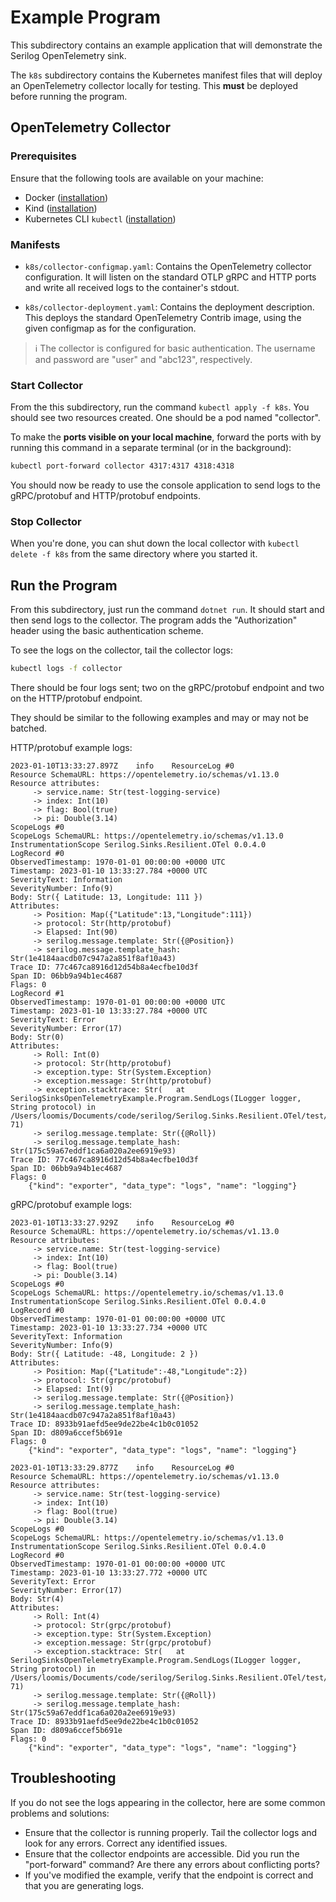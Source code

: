 # Example Program

This subdirectory contains an example application that will 
demonstrate the Serilog OpenTelemetry sink.

The `k8s` subdirectory contains the Kubernetes manifest
files that will deploy an OpenTelemetry collector locally for 
testing. This **must** be deployed before running the program.

## OpenTelemetry Collector 

### Prerequisites

Ensure that the following tools are available on your machine:

- Docker ([installation](https://docs.docker.com/get-docker/))
- Kind ([installation](https://kind.sigs.k8s.io/docs/user/quick-start/))
- Kubernetes CLI `kubectl` ([installation](https://kubernetes.io/docs/tasks/tools/))

### Manifests

- `k8s/collector-configmap.yaml`: Contains the OpenTelemetry collector
  configuration. It will listen on the standard OTLP gRPC and HTTP
  ports and write all received logs to the container's stdout.

- `k8s/collector-deployment.yaml`: Contains the deployment
  description. This deploys the standard OpenTelemetry Contrib image,
  using the given configmap as for the configuration.

> :information_source: The collector is configured for basic 
> authentication. The username and password are "user" and 
> "abc123", respectively.

### Start Collector

From the this subdirectory, run the command `kubectl apply -f k8s`.
You should see two resources created. One should be a pod named
"collector".

To make the **ports visible on your local machine**, forward the
ports with by running this command in a separate terminal (or in 
the background):

```sh
kubectl port-forward collector 4317:4317 4318:4318
```

You should now be ready to use the console application to send logs to
the gRPC/protobuf and HTTP/protobuf endpoints.

### Stop Collector

When you're done, you can shut down the local collector with `kubectl
delete -f k8s` from the same directory where you started it.

## Run the Program

From this subdirectory, just run the command `dotnet run`. It should
start and then send logs to the collector. The program adds the 
"Authorization" header using the basic authentication scheme.

To see the logs on the collector, tail the collector logs:

```sh
kubectl logs -f collector
```

There should be four logs sent; two on the gRPC/protobuf endpoint and
two on the HTTP/protobuf endpoint.

They should be similar to the following examples and may or may not
be batched.

HTTP/protobuf example logs:
```
2023-01-10T13:33:27.897Z	info	ResourceLog #0
Resource SchemaURL: https://opentelemetry.io/schemas/v1.13.0
Resource attributes:
     -> service.name: Str(test-logging-service)
     -> index: Int(10)
     -> flag: Bool(true)
     -> pi: Double(3.14)
ScopeLogs #0
ScopeLogs SchemaURL: https://opentelemetry.io/schemas/v1.13.0
InstrumentationScope Serilog.Sinks.Resilient.OTel 0.0.4.0
LogRecord #0
ObservedTimestamp: 1970-01-01 00:00:00 +0000 UTC
Timestamp: 2023-01-10 13:33:27.784 +0000 UTC
SeverityText: Information
SeverityNumber: Info(9)
Body: Str({ Latitude: 13, Longitude: 111 })
Attributes:
     -> Position: Map({"Latitude":13,"Longitude":111})
     -> protocol: Str(http/protobuf)
     -> Elapsed: Int(90)
     -> serilog.message.template: Str({@Position})
     -> serilog.message.template_hash: Str(1e4184aacdb07c947a2a851f8af10a43)
Trace ID: 77c467ca8916d12d54b8a4ecfbe10d3f
Span ID: 06bb9a94b1ec4687
Flags: 0
LogRecord #1
ObservedTimestamp: 1970-01-01 00:00:00 +0000 UTC
Timestamp: 2023-01-10 13:33:27.784 +0000 UTC
SeverityText: Error
SeverityNumber: Error(17)
Body: Str(0)
Attributes:
     -> Roll: Int(0)
     -> protocol: Str(http/protobuf)
     -> exception.type: Str(System.Exception)
     -> exception.message: Str(http/protobuf)
     -> exception.stacktrace: Str(   at SerilogSinksOpenTelemetryExample.Program.SendLogs(ILogger logger, String protocol) in /Users/loomis/Documents/code/serilog/Serilog.Sinks.Resilient.OTel/test/Serilog.Sinks.Resilient.OTel.Example/Program.cs:line 71)
     -> serilog.message.template: Str({@Roll})
     -> serilog.message.template_hash: Str(175c59a67eddf1ca6a020a2ee6919e93)
Trace ID: 77c467ca8916d12d54b8a4ecfbe10d3f
Span ID: 06bb9a94b1ec4687
Flags: 0
	{"kind": "exporter", "data_type": "logs", "name": "logging"}
```

gRPC/protobuf example logs:
```
2023-01-10T13:33:27.929Z	info	ResourceLog #0
Resource SchemaURL: https://opentelemetry.io/schemas/v1.13.0
Resource attributes:
     -> service.name: Str(test-logging-service)
     -> index: Int(10)
     -> flag: Bool(true)
     -> pi: Double(3.14)
ScopeLogs #0
ScopeLogs SchemaURL: https://opentelemetry.io/schemas/v1.13.0
InstrumentationScope Serilog.Sinks.Resilient.OTel 0.0.4.0
LogRecord #0
ObservedTimestamp: 1970-01-01 00:00:00 +0000 UTC
Timestamp: 2023-01-10 13:33:27.734 +0000 UTC
SeverityText: Information
SeverityNumber: Info(9)
Body: Str({ Latitude: -48, Longitude: 2 })
Attributes:
     -> Position: Map({"Latitude":-48,"Longitude":2})
     -> protocol: Str(grpc/protobuf)
     -> Elapsed: Int(9)
     -> serilog.message.template: Str({@Position})
     -> serilog.message.template_hash: Str(1e4184aacdb07c947a2a851f8af10a43)
Trace ID: 8933b91aefd5ee9de22be4c1b0c01052
Span ID: d809a6ccef5b691e
Flags: 0
	{"kind": "exporter", "data_type": "logs", "name": "logging"}

2023-01-10T13:33:29.877Z	info	ResourceLog #0
Resource SchemaURL: https://opentelemetry.io/schemas/v1.13.0
Resource attributes:
     -> service.name: Str(test-logging-service)
     -> index: Int(10)
     -> flag: Bool(true)
     -> pi: Double(3.14)
ScopeLogs #0
ScopeLogs SchemaURL: https://opentelemetry.io/schemas/v1.13.0
InstrumentationScope Serilog.Sinks.Resilient.OTel 0.0.4.0
LogRecord #0
ObservedTimestamp: 1970-01-01 00:00:00 +0000 UTC
Timestamp: 2023-01-10 13:33:27.772 +0000 UTC
SeverityText: Error
SeverityNumber: Error(17)
Body: Str(4)
Attributes:
     -> Roll: Int(4)
     -> protocol: Str(grpc/protobuf)
     -> exception.type: Str(System.Exception)
     -> exception.message: Str(grpc/protobuf)
     -> exception.stacktrace: Str(   at SerilogSinksOpenTelemetryExample.Program.SendLogs(ILogger logger, String protocol) in /Users/loomis/Documents/code/serilog/Serilog.Sinks.Resilient.OTel/test/Serilog.Sinks.Resilient.OTel.Example/Program.cs:line 71)
     -> serilog.message.template: Str({@Roll})
     -> serilog.message.template_hash: Str(175c59a67eddf1ca6a020a2ee6919e93)
Trace ID: 8933b91aefd5ee9de22be4c1b0c01052
Span ID: d809a6ccef5b691e
Flags: 0
	{"kind": "exporter", "data_type": "logs", "name": "logging"}
```

## Troubleshooting

If you do not see the logs appearing in the collector, here are some common
problems and solutions:

- Ensure that the collector is running properly. Tail the collector logs
  and look for any errors. Correct any identified issues.
- Ensure that the collector endpoints are accessible. Did you run the 
  "port-forward" command? Are there any errors about conflicting ports?
- If you've modified the example, verify that the endpoint is correct 
  and that you are generating logs.
